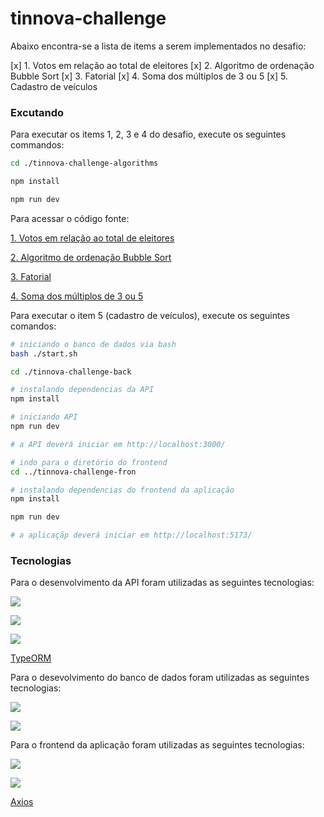 # tinnova-challenge

Abaixo encontra-se a lista de items a serem implementados no desafio:

[x] 1. Votos em relação ao total de eleitores
[x] 2. Algoritmo de ordenação Bubble Sort
[x] 3. Fatorial
[x] 4. Soma dos múltiplos de 3 ou 5
[x] 5. Cadastro de veículos

### Excutando 

Para executar os items 1, 2, 3 e 4 do desafio, execute os seguintes commandos:

```bash
cd ./tinnova-challenge-algorithms

npm install

npm run dev
```

Para acessar o código fonte:

[1. Votos em relação ao total de eleitores](https://github.com/vinicius-hso/challenge/tree/main/tinnova-challenge-algorithms/src/VotesPercentual.ts)

[2. Algoritmo de ordenação Bubble Sort](https://github.com/vinicius-hso/challenge/tree/main/tinnova-challenge-algorithms/src/BubbleSort.ts)

[3. Fatorial](https://github.com/vinicius-hso/challenge/tree/main/tinnova-challenge-algorithms/src/Fatorial.ts)

[4. Soma dos múltiplos de 3 ou 5](https://github.com/vinicius-hso/challenge/tree/main/tinnova-challenge-algorithms/src/MultiplesOf3And5.ts)


Para executar o item 5 (cadastro de veículos), execute os seguintes comandos:

```bash
# iniciando o banco de dados via bash
bash ./start.sh

cd ./tinnova-challenge-back

# instalando dependencias da API
npm install

# iniciando API
npm run dev

# a API deverá iniciar em http://localhost:3000/

# indo para o diretório do frontend
cd ../tinnova-challenge-fron

# instalando dependencias do frontend da aplicação
npm install

npm run dev

# a aplicaçãp deverá iniciar em http://localhost:5173/
```

### Tecnologias

Para o desenvolvimento da API foram utilizadas as seguintes tecnologias:

![](https://img.shields.io/badge/Node.js-339933?style=for-the-badge&logo=nodedotjs&logoColor=white)

![](https://img.shields.io/badge/TypeScript-007ACC?style=for-the-badge&logo=typescript&logoColor=white)

![](https://img.shields.io/badge/Express.js-000000?style=for-the-badge&logo=express&logoColor=white)

[TypeORM](https://typeorm.io/)

Para o desevolvimento do banco de dados foram utilizadas as seguintes tecnologias:

![](https://img.shields.io/badge/PostgreSQL-316192?style=for-the-badge&logo=postgresql&logoColor=white)

![](https://img.shields.io/badge/Docker-2CA5E0?style=for-the-badge&logo=docker&logoColor=white)

Para o frontend da aplicação foram utilizadas as seguintes tecnologias:

![](https://img.shields.io/badge/Vue.js-35495E?style=for-the-badge&logo=vuedotjs&logoColor=4FC08D)

![](https://img.shields.io/badge/Chart.js-FF6384?style=for-the-badge&logo=chartdotjs&logoColor=white)

[Axios](https://axios-http.com/docs/intro)
